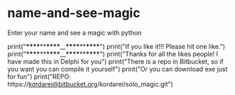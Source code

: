 # name-and-see-magic

Enter your name and see a magic with python

print("**\*\*\*\***\*\***\*\*\*\***\_\_**\*\*\*\***\*\***\*\*\*\***")
print("If you like it!!! Please hit one like.")
print("**\*\*\*\***\*\***\*\*\*\***\_\_**\*\*\*\***\*\***\*\*\*\***")
print("Thanks for all the likes people! I have made this in Delphi for you")
print("There is a repo in Bitbucket, so if you want you can compile it yourself")
print("Or you can download exe just for fun")
print("REPO: https://kordarei@bitbucket.org/kordarei/solo_magic.git")

